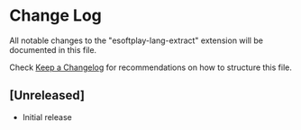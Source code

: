 # Change Log

All notable changes to the "esoftplay-lang-extract" extension will be documented in this file.

Check [Keep a Changelog](http://keepachangelog.com/) for recommendations on how to structure this file.

## [Unreleased]

- Initial release